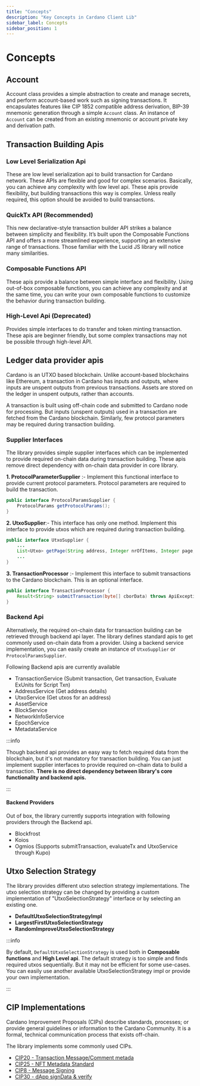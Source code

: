 ```yaml
---
title: "Concepts"
description: "Key Concepts in Cardano Client Lib"
sidebar_label: Concepts
sidebar_position: 1
---
```


# Concepts

## Account

Account class provides a simple abstraction to create and manage secrets, and perform account-based work such as
signing transactions. It encapsulates features like CIP 1852 compatible address derivation, BIP-39 mnemonic generation through
a simple ``Account`` class. An instance of ``Account`` can be created from an existing mnemonic or account private key and derivation path.

## Transaction Building Apis
### Low Level Serialization Api

These are low level serialization api to build transaction for Cardano network. These APIs are flexible and good for 
complex scenarios. Basically, you can achieve any complexity with low level api. These apis provide flexibility, but building
transactions this way is complex. Unless really required, this option should be avoided to build transactions.

### QuickTx API (Recommended)
This new declarative-style transaction builder API strikes a balance between simplicity and flexibility. It’s built upon the Composable Functions API 
and offers a more streamlined experience, supporting an extensive range of transactions. Those familiar with the Lucid JS 
library will notice many similarities.

### Composable Functions API 

These apis provide a balance between simple interface and flexibility. Using out-of-box composable functions, you can achieve any 
complexity and at the same time, you can write your own composable functions to customize the behavior during transaction building.

### High-Level Api (Deprecated)
Provides simple interfaces to do transfer and token minting transaction. These apis are beginner friendly, but some complex transactions
may not be possible through high-level API.

## Ledger data provider apis
Cardano is an UTXO based blockchain. Unlike account-based blockchains like Ethereum, a transaction in Cardano has inputs and outputs,
where inputs are unspent outputs from previous transactions. Assets are stored on the ledger in unspent outputs, rather than accounts.

A transaction is built using off-chain code and submitted to Cardano node for processing. But inputs (unspent outputs) used
in a transaction are fetched from the Cardano blockchain. Similarly, few protocol parameters may be required during transaction building.

### Supplier Interfaces

The library provides simple supplier interfaces which can be implemented to provide required on-chain data during transaction
building. These apis remove direct dependency with on-chain data provider in core library.

**1. ProtocolParameterSupplier** :- Implement this functional interface to provide current protocol parameters. 
Protocol parameters are required to build the transaction.

```java
public interface ProtocolParamsSupplier {
    ProtocolParams getProtocolParams();
}
```

**2. UtxoSupplier**:- This interface has only one method. Implement this interface to provide utxos which are required during
transaction building.

```java
public interface UtxoSupplier {
    ...
    List<Utxo> getPage(String address, Integer nrOfItems, Integer page, OrderEnum order);
    ...
}
```

**3. TransactionProcessor** :- Implement this interface to submit transactions to the Cardano blockchain. This is an optional
interface.

```java
public interface TransactionProcessor {
    Result<String> submitTransaction(byte[] cborData) throws ApiException;
}
```

### Backend Api

Alternatively, the required on-chain data for transaction building can be retrieved through backend api layer. The library
defines standard apis to get commonly used on-chain data from a provider. Using a backend service implementation, you can easily create an 
instance of ``UtxoSupplier`` or ``ProtocolParamsSupplier``.

Following Backend apis are currently available
- TransactionService (Submit transaction, Get transaction, Evaluate ExUnits for Script Txn)
- AddressService (Get address details)
- UtxoService (Get utxos for an address)
- AssetService
- BlockService
- NetworkInfoService
- EpochService
- MetadataService

:::info

Though backend api provides an easy way to fetch required data from the blockchain, but it's not mandatory for transaction
building. You can just implement supplier interfaces to provide required on-chain data to build a transaction. **There is no
direct dependency between library's core functionality and backend apis.**

:::

#### Backend Providers
Out of box, the library currently supports integration with following providers through the Backend api.

- Blockfrost
- Koios
- Ogmios (Supports submitTransaction, evaluateTx and UtxoService through Kupo)

## Utxo Selection Strategy
The library provides different utxo selection strategy implementations. The utxo selection strategy can be 
changed by providing a custom implementation of "UtxoSelectionStrategy" interface or by selecting an existing one.

- **DefaultUtxoSelectionStrategyImpl**
- **LargestFirstUtxoSelectionStrategy**
- **RandomImproveUtxoSelectionStrategy**

:::info

By default, ``DefaultUtxoSelectionStrategy`` is used both in **Composable functions** and **High Level api**. The default strategy 
is too simple and finds required utxos sequentially. But it may not be efficient for some use-cases. You can easily use another
available UtxoSelectionStrategy impl or provide your own implementation.

:::

## CIP Implementations

Cardano Improvement Proposals (CIPs) describe standards, processes; or provide general guidelines or information to the 
Cardano Community. It is a formal, technical communication process that exists off-chain. 

The library implements some commonly used CIPs. 

- [CIP20 - Transaction Message/Comment metada](https://cips.cardano.org/cips/cip20/)
- [CIP25 - NFT Metadata Standard](https://cips.cardano.org/cips/cip25/)
- [CIP8  - Message Signing](https://cips.cardano.org/cips/cip8/)
- [CIP30  - dApp signData & verify](https://cips.cardano.org/cips/cip30/)
